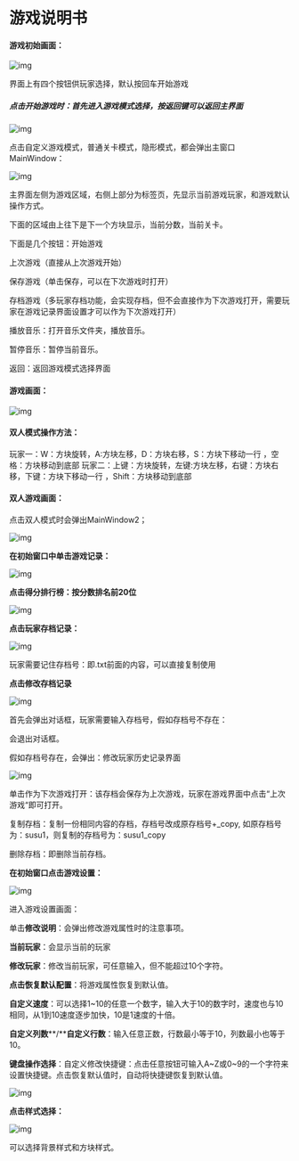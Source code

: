 # 游戏说明书

#### **游戏初始画面：**

![img](file:///C:/Users/SHUJIA~1/AppData/Local/Temp/msohtmlclip1/01/clip_image002.jpg)

界面上有四个按钮供玩家选择，默认按回车开始游戏

##### 点击开始游戏时：首先进入游戏模式选择，按返回键可以返回主界面

![img](file:///C:/Users/SHUJIA~1/AppData/Local/Temp/msohtmlclip1/01/clip_image004.jpg)

点击自定义游戏模式，普通关卡模式，隐形模式，都会弹出主窗口MainWindow：

![img](file:///C:/Users/SHUJIA~1/AppData/Local/Temp/msohtmlclip1/01/clip_image006.jpg)

主界面左侧为游戏区域，右侧上部分为标签页，先显示当前游戏玩家，和游戏默认操作方式。

下面的区域由上往下是下一个方块显示，当前分数，当前关卡。

下面是几个按钮：开始游戏

上次游戏（直接从上次游戏开始）

保存游戏（单击保存，可以在下次游戏时打开）

存档游戏（多玩家存档功能，会实现存档，但不会直接作为下次游戏打开，需要玩家在游戏记录界面设置才可以作为下次游戏打开）

播放音乐：打开音乐文件夹，播放音乐。

暂停音乐：暂停当前音乐。

返回：返回游戏模式选择界面

#### **游戏画面：**

![img](file:///C:/Users/SHUJIA~1/AppData/Local/Temp/msohtmlclip1/01/clip_image008.jpg)



#### 双人模式操作方法：

玩家一：W：方块旋转，A:方块左移，D：方块右移，S：方块下移动一行 ，空格：方块移动到底部
玩家二：上键：方块旋转，左键:方块左移，右键：方块右移，下键：方块下移动一行 ，Shift：方块移动到底部

#### 双人游戏画面：

点击双人模式时会弹出MainWindow2；

![img](file:///C:/Users/SHUJIA~1/AppData/Local/Temp/msohtmlclip1/01/clip_image010.jpg)

**在初始窗口中单击游戏记录：**

![img](file:///C:/Users/SHUJIA~1/AppData/Local/Temp/msohtmlclip1/01/clip_image012.jpg)

**点击得分排行榜：按分数排名前****20****位**

![img](file:///C:/Users/SHUJIA~1/AppData/Local/Temp/msohtmlclip1/01/clip_image014.jpg)

**点击玩家存档记录：**

![img](file:///C:/Users/SHUJIA~1/AppData/Local/Temp/msohtmlclip1/01/clip_image016.jpg)

玩家需要记住存档号：即.txt前面的内容，可以直接复制使用

 

**点击修改存档记录**

![img](file:///C:/Users/SHUJIA~1/AppData/Local/Temp/msohtmlclip1/01/clip_image018.jpg)

首先会弹出对话框，玩家需要输入存档号，假如存档号不存在：

会退出对话框。

假如存档号存在，会弹出：修改玩家历史记录界面

![img](file:///C:/Users/SHUJIA~1/AppData/Local/Temp/msohtmlclip1/01/clip_image020.jpg)

单击作为下次游戏打开：该存档会保存为上次游戏，玩家在游戏界面中点击“上次游戏“即可打开。

复制存档：复制一份相同内容的存档，存档号改成原存档号+_copy, 如原存档号为：susu1，则复制的存档号为：susu1_copy

删除存档：即删除当前存档。

 

**在初始窗口点击游戏设置：**

![img](file:///C:/Users/SHUJIA~1/AppData/Local/Temp/msohtmlclip1/01/clip_image022.jpg)

进入游戏设置画面：

单击**修改说明**：会弹出修改游戏属性时的注意事项。

**当前玩家**：会显示当前的玩家

**修改玩家**：修改当前玩家，可任意输入，但不能超过10个字符。

**点击恢复默认配置**：将游戏属性恢复到默认值。

**自定义速度**：可以选择1~10的任意一个数字，输入大于10的数字时，速度也与10相同，从1到10速度逐步加快，10是1速度的十倍。

**自定义列数****/****自定义行数**：输入任意正数，行数最小等于10，列数最小也等于10。

**键盘操作选择**：自定义修改快捷键：点击任意按钮可输入A~Z或0~9的一个字符来设置快捷键。点击恢复默认值时，自动将快捷键恢复到默认值。

![img](file:///C:/Users/SHUJIA~1/AppData/Local/Temp/msohtmlclip1/01/clip_image024.jpg)

**点击样式选择：**

![img](file:///C:/Users/SHUJIA~1/AppData/Local/Temp/msohtmlclip1/01/clip_image026.jpg)

可以选择背景样式和方块样式。

 